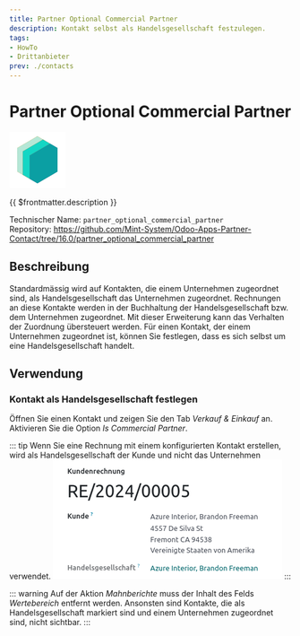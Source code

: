 ```yaml
---
title: Partner Optional Commercial Partner
description: Kontakt selbst als Handelsgesellschaft festzulegen.
tags:
- HowTo
- Drittanbieter
prev: ./contacts
---
```

# Partner Optional Commercial Partner
![icon_oms_box](attachments/icons_odoo_mint_system.png)

{{ $frontmatter.description }}

Technischer Name: `partner_optional_commercial_partner`\
Repository: <https://github.com/Mint-System/Odoo-Apps-Partner-Contact/tree/16.0/partner_optional_commercial_partner>

## Beschreibung

Standardmässig wird auf Kontakten, die einem Unternehmen zugeordnet sind, als Handelsgesellschaft das Unternehmen zugeordnet. Rechnungen an diese Kontakte werden in der Buchhaltung der Handelsgesellschaft bzw. dem Unternehmen zugeordnet. Mit dieser Erweiterung kann das Verhalten der Zuordnung übersteuert werden. Für einen Kontakt, der einem Unternehmen zugeordnet ist, können Sie festlegen, dass es sich selbst um eine Handelsgesellschaft handelt.

## Verwendung

### Kontakt als Handelsgesellschaft festlegen

Öffnen Sie einen Kontakt und zeigen Sie den Tab *Verkauf & Einkauf* an. Aktivieren Sie die Option *Is Commercial Partner*.

::: tip
Wenn Sie eine Rechnung mit einem konfigurierten Kontakt erstellen, wird als Handelsgesellschaft der Kunde und nicht das Unternehmen verwendet.
![](attachments/Partner%20Optional%20Commercial%20Partner.png)
:::

::: warning
Auf der Aktion *Mahnberichte* muss der Inhalt des Felds *Wertebereich* entfernt werden. Ansonsten sind Kontakte, die als Handelsgesellschaft markiert sind und einem Unternehmen zugeordnet sind, nicht sichtbar.
:::